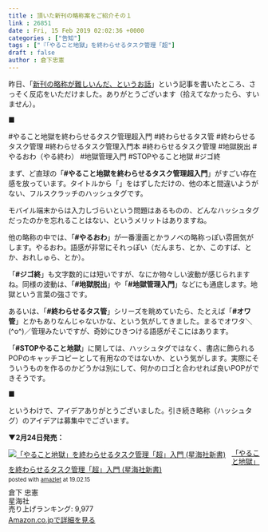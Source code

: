 ```yaml
---
title : 頂いた新刊の略称案をご紹介その１
link : 26851
date : Fri, 15 Feb 2019 02:02:36 +0000
categories : ["告知"]
tags : ["『「やること地獄」を終わらせるタスク管理「超"]
draft : false
author : 倉下忠憲
---
```


昨日、「<a href="https://rashita.net/blog/?p=26842">新刊の略称が難しいんだ、というお話</a>」という記事を書いたところ、さっそく反応をいただけました。ありがとうございます（拾えてなかったら、すいません）。

■

#やること地獄を終わらせるタスク管理超入門
#終わらせるタス管 
#終わらせるタスク管理
#終わらせるタスク管理入門本
#終わらせるタスク管理
#地獄脱出
#やるおわ（やる終わ）
#地獄管理入門
#STOPやること地獄
#ジゴ終

まず、ど直球の「<strong>#やること地獄を終わらせるタスク管理超入門</strong>」がすごい存在感を放っています。タイトルから「」をはずしただけの、他の本と間違いようがない、フルスクラッチのハッシュタグです。

モバイル端末からは入力しづらいという問題はあるものの、どんなハッシュタグだったのかを忘れることはない、というメリットはありますね。

他の略称の中では、「<strong>#やるおわ</strong>」が一番漫画とかラノベの略称っぽい雰囲気がします。やるおわ。語感が非常にそれっぽい（だんまち、とか、このすば、とか、おれしゅら、とか）。

「<strong>#ジゴ終</strong>」も文字数的には短いですが、なにか物々しい波動が感じられますね。同様の波動は、「<strong>#地獄脱出</strong>」や「<strong>#地獄管理入門</strong>」などにも通底します。地獄という言葉の強さです。

あるいは、「<strong>#終わらせるタス管</strong>」シリーズを眺めていたら、たとえば「<strong>#オワ管</strong>」とかもありなんじゃないかな、という気がしてきました。まるでオワタ＼(^o^)／管理みたいですが、奇妙にひきつける語感がそこにはあります。

「<strong>#STOPやること地獄</strong>」に関しては、ハッシュタグではなく、書店に飾られるPOPのキャッチコピーとして有用なのではないか、という気がします。実際にそういうものを作るのかどうかは別にして、何かのロゴと合わせれば良いPOPができそうです。

■

というわけで、アイデアありがとうございました。引き続き略称（ハッシュタグ）のアイデアは募集中でございます。

<strong>▼2月24日発売：</strong>

<div class="amazlet-box" style="margin-bottom:0px;"><div class="amazlet-image" style="float:left;margin:0px 12px 1px 0px;"><a href="http://www.amazon.co.jp/exec/obidos/ASIN/4065151562/rashita1000-22/ref=nosim/" name="amazletlink" target="_blank"><img src="https://images-fe.ssl-images-amazon.com/images/I/41JT7O61WVL._SL160_.jpg" alt="「やること地獄」を終わらせるタスク管理「超」入門 (星海社新書)" style="border: none;" /></a></div><div class="amazlet-info" style="line-height:120%; margin-bottom: 10px"><div class="amazlet-name" style="margin-bottom:10px;line-height:120%"><a href="http://www.amazon.co.jp/exec/obidos/ASIN/4065151562/rashita1000-22/ref=nosim/" name="amazletlink" target="_blank">「やること地獄」を終わらせるタスク管理「超」入門 (星海社新書)</a><div class="amazlet-powered-date" style="font-size:80%;margin-top:5px;line-height:120%">posted with <a href="http://www.amazlet.com/" title="amazlet" target="_blank">amazlet</a> at 19.02.15</div></div><div class="amazlet-detail">倉下 忠憲 <br />星海社 <br />売り上げランキング: 9,977<br /></div><div class="amazlet-sub-info" style="float: left;"><div class="amazlet-link" style="margin-top: 5px"><a href="http://www.amazon.co.jp/exec/obidos/ASIN/4065151562/rashita1000-22/ref=nosim/" name="amazletlink" target="_blank">Amazon.co.jpで詳細を見る</a></div></div></div><div class="amazlet-footer" style="clear: left"></div></div>

